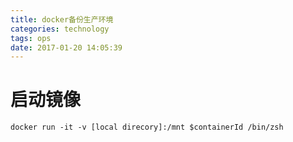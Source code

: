 ```yaml
---
title: docker备份生产环境
categories: technology
tags: ops
date: 2017-01-20 14:05:39
---
```


# 启动镜像

```shell
docker run -it -v [local direcory]:/mnt $containerId /bin/zsh
```





